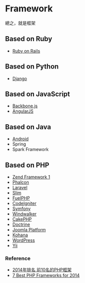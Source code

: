 # Framework

總之，就是框架

## Based on Ruby

* [Ruby on Rails](ror/README.md)

## Based on Python

* [Django](django/README.md)

## Based on JavaScript

* [Backbone.js](http://backbonejs.org)
* [AngularJS](https://angularjs.org)

## Based on Java

* [Android](android/README.md)
* Spring
* Spark Framework

## Based on PHP

* [Zend Framework 1](zf1/README.md)
* [Phalcon](phalcon/README.md)
* [Laravel](laravel/README.md)
* [Slim](slim/README.md)
* [FuelPHP](fuelphp/README.md)
* [CodeIgniter](codeigniter/README.md)
* [Symfony](symfony/README.md)
* [Windwalker](http://windwalker.io/)
* [CakePHP](http://cakephp.org/)
* [Doctrine](http://www.doctrine-project.org/)
* [Joomla Platform](https://github.com/joomla/joomla-platform)
* [Kohana](http://kohanaframework.org/)
* [WordPress](http://wordpress.org/)
* [Yii](http://www.yiiframework.com/)

### Reference

* [2014年排名 前10名的PHP框架](http://tw-hkt.blogspot.tw/2014/06/2014-10php.html)
* [7 Best PHP Frameworks for 2014](https://www.tisindia.com/blog/7-best-php-frameworks-2014/)
